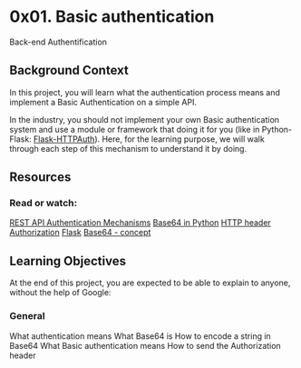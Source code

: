 # 0x01. Basic authentication

Back-end
Authentification

## Background Context
In this project, you will learn what the authentication process means and implement a Basic Authentication on a simple API.

In the industry, you should not implement your own Basic authentication system and use a module or framework that doing it for you (like in Python-Flask: [Flask-HTTPAuth](https://intranet.alxswe.com/rltoken/rpsPy0M3_FJuCLGNPUbmvg)). Here, for the learning purpose, we will walk through each step of this mechanism to understand it by doing.

## Resources
### Read or watch:

[REST API Authentication Mechanisms](https://intranet.alxswe.com/rltoken/ssg5umgsMk5jKM8WRHk2Ug)
[Base64 in Python](https://intranet.alxswe.com/rltoken/RpaPRyKx1rdHgRSUyuPfeg)
[HTTP header Authorization](https://intranet.alxswe.com/rltoken/WlARq8tQPUGQq5VphLKM4w)
[Flask](https://intranet.alxswe.com/rltoken/HG5WXgSja5kMa29fbMd9Aw)
[Base64 - concept](https://intranet.alxswe.com/rltoken/br6Rp4iMaOce6EAC-JQnOw)


## Learning Objectives
At the end of this project, you are expected to be able to explain to anyone, without the help of Google:

### General
What authentication means
What Base64 is
How to encode a string in Base64
What Basic authentication means
How to send the Authorization header